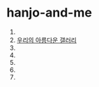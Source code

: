 # hanjo-and-me
<body>
  <p><ol><li><a href=""></a></li>
  <li><a href="jo.html">우리의 아름다운 갤러리</a></li>
  <li><a href=""></a></li>
  <li><a href=""></a></li>
  <li><a href=""></a></li>
  <li><a href=""></a></li>
  <li><a href=""></a></li>
 
  
  
  
  
  
  
  
  <body>
